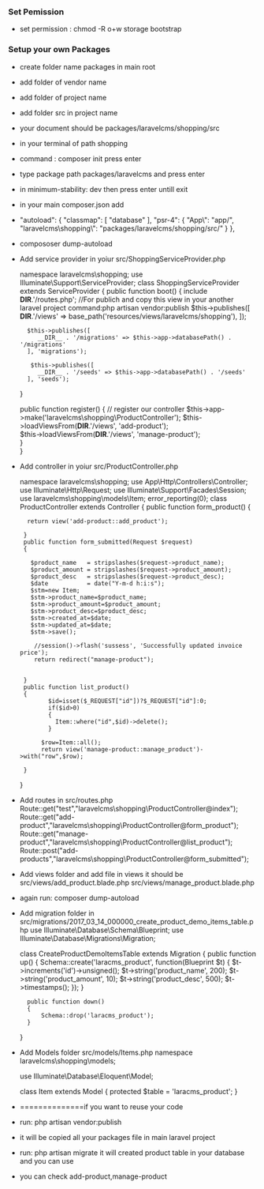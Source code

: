 ### Set Pemission
* set permission : chmod -R o+w storage  bootstrap

### Setup your own Packages
* create folder name packages in main root
* add folder of vendor name
* add folder of project name
* add folder src in project name
* your document should be packages/laravelcms/shopping/src
* in your terminal of path shopping
* command : composer init press enter
* type package path packages/laravelcms and press enter
* in minimum-stability: dev then press enter untill exit
* in your main composer.json add 
*  "autoload": {
        "classmap": [
            "database"
        ],
        "psr-4": {
            "App\\": "app/",
            "laravelcms\\shopping\\": "packages/laravelcms/shopping/src/"
        }
    },
* compososer dump-autoload
* Add  service provider in yoiur src/ShoppingServiceProvider.php

  namespace laravelcms\shopping;
  use Illuminate\Support\ServiceProvider;
  class ShoppingServiceProvider extends ServiceProvider
  {
    public function boot()
    {
         include __DIR__.'/routes.php';
         //For publich and copy this view in your another laravel project command:php artisan vendor:publish
          $this->publishes([
                __DIR__.'/views' => base_path('resources/views/laravelcms/shopping'),
         ]);

        $this->publishes([
           __DIR__ . '/migrations' => $this->app->databasePath() . '/migrations'
        ], 'migrations');

         $this->publishes([
           __DIR__ . '/seeds' => $this->app->databasePath() . '/seeds'
        ], 'seeds');


    }

    public function register()
    {
         // register our controller
         $this->app->make('laravelcms\shopping\ProductController');
         $this->loadViewsFrom(__DIR__.'/views', 'add-product');  
         $this->loadViewsFrom(__DIR__.'/views', 'manage-product');       
    }    
}

* Add controller in yoiur src/ProductController.php


	namespace laravelcms\shopping;
	use App\Http\Controllers\Controller;
	use Illuminate\Http\Request;
	use Illuminate\Support\Facades\Session;
	use laravelcms\shopping\models\Item;
	error_reporting(0);
	class ProductController extends Controller
	{
	   public function form_product()
	   {
	   	
	   	return view('add-product::add_product');
	   	
	   }
	   public function form_submitted(Request $request)
	   {
	   	
	   	 $product_name   = stripslashes($request->product_name);
	   	 $product_amount = stripslashes($request->product_amount);
	   	 $product_desc   = stripslashes($request->product_desc);
	   	 $date           = date("Y-m-d h:i:s");
	   	 $stm=new Item;
	   	 $stm->product_name=$product_name;
	   	 $stm->product_amount=$product_amount;
	   	 $stm->product_desc=$product_desc;
	   	 $stm->created_at=$date;
	   	 $stm->updated_at=$date;
	   	 $stm->save();
	   	 
	   	  //session()->flash('sussess', 'Successfully updated invoice price');
	      return redirect("manage-product");


	   }
	   public function list_product()
	   {
	          $id=isset($_REQUEST["id"])?$_REQUEST["id"]:0;
	          if($id>0)
	          {
	            Item::where("id",$id)->delete();
	          }

	   	    $row=Item::all();
	   	    return view('manage-product::manage_product')->with("row",$row);
	   	
	   }
	}

* Add routes in src/routes.php
Route::get("test","laravelcms\shopping\ProductController@index");
Route::get("add-product","laravelcms\shopping\ProductController@form_product");
Route::get("manage-product","laravelcms\shopping\ProductController@list_product");
Route::post("add-products","laravelcms\shopping\ProductController@form_submitted");

* Add views folder and add file in views it should be 
src/views/add_product.blade.php
src/views/manage_product.blade.php

* again run: composer dump-autoload
* Add migration folder in src/migrations/2017_03_14_000000_create_product_demo_items_table.php
use Illuminate\Database\Schema\Blueprint;
use Illuminate\Database\Migrations\Migration;

	class CreateProductDemoItemsTable extends Migration
	{
	    public function up()
	    {
	        Schema::create('laracms_product', function(Blueprint $t)
	        {
	            $t->increments('id')->unsigned();
	            $t->string('product_name', 200);
	            $t->string('product_amount', 10);
	            $t->string('product_desc', 500);
	            $t->timestamps();
	        });
	    }

	    public function down()
	    {
	        Schema::drop('laracms_product');
	    }
	}
* Add Models folder src/models/Items.php
    namespace laravelcms\shopping\models;

	use Illuminate\Database\Eloquent\Model;

	class Item extends Model
	{
	    protected $table = 'laracms_product';
	}

* ==============if you want to reuse your code
* run: php artisan vendor:publish
* it will be copied all your packages file in main laravel project
* run: php artisan migrate  it will created product table in your database and you can use
* you can check add-product,manage-product
